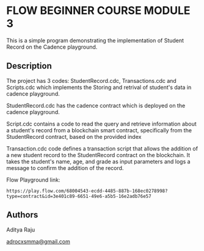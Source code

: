 # FLOW BEGINNER COURSE MODULE 3

This is a simple program demonstrating the implementation of Student Record on the Cadence playground.

## Description

The project has 3 codes: StudentRecord.cdc, Transactions.cdc and Scripts.cdc which implements the Storing and retrival of student's data in cadence playground.

StudentRecord.cdc has the cadence contract which is deployed on the cadence playground.

Script.cdc contains a code to read the query and retrieve information about a student's record from a blockchain smart contract, specifically from the StudentRecord contract, based on the provided index

Transaction.cdc code defines a transaction script that allows the addition of a new student record to the StudentRecord contract on the blockchain. It takes the student's name, age, and grade as input parameters and logs a message to confirm the addition of the record. 

Flow Playground link:
```
https://play.flow.com/68004543-ecdd-4485-887b-168ec0278998?type=contract&id=3e401c89-6651-49e6-a5b5-16e2adb76e57

```
## Authors

Aditya Raju

adrocxsmma@gmail.com


